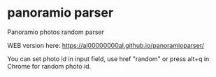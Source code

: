 # panoramio parser
Panoramio photos random parser


WEB version here: https://al00000000al.github.io/panoramioparser/


You can set photo id in input field, use href "random" or press alt+q in Chrome for random photo id.
